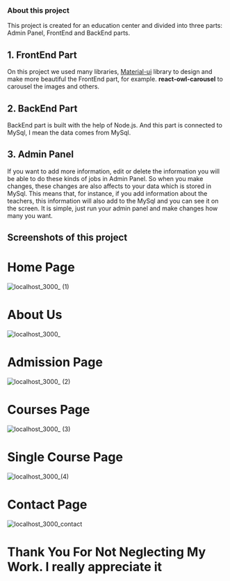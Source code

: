 ### About this project
This project is created for an education center and divided into three parts: Admin Panel, FrontEnd and BackEnd parts.

## 1. FrontEnd Part
On this project we used many libraries, [Material-ui](https://material-ui.com/) library to design and make more beautiful the FrontEnd part, for example.
**react-owl-carousel** to carousel the images and others.

## 2. BackEnd Part
BackEnd part is built with the help of Node.js. And this part is connected to MySql, I mean the data comes from MySql.  

## 3. Admin Panel
If you want to add more information, edit or delete the information you will be able to do these kinds of jobs in Admin Panel. So when you make changes, these changes are also affects to your data which is stored in MySql. This means that, for instance, if you add information about the teachers, this information will also add to the MySql and you can see it on the screen. It is simple, just run your admin panel and make changes how many you want.  

## Screenshots of this project 
# Home Page
![localhost_3000_ (1)](https://user-images.githubusercontent.com/75462686/144898807-198f0cce-d4aa-4509-8c81-557f9f6e1355.png)

# About Us
![localhost_3000_](https://user-images.githubusercontent.com/75462686/144898836-6272af1e-babe-4448-82ef-0c024e35be90.png)

# Admission Page
![localhost_3000_ (2)](https://user-images.githubusercontent.com/75462686/144898935-9cded1fd-7a8e-4b35-b840-f0222ddd0139.png)

# Courses Page
![localhost_3000_ (3)](https://user-images.githubusercontent.com/75462686/144898844-de3f466c-9d73-42df-9cbc-a420cd45e365.png)

# Single Course Page
![localhost_3000_(4)](https://user-images.githubusercontent.com/75462686/144898970-a474e6f6-2810-4f5f-b87c-8bff9aa70765.png)

# Contact Page
![localhost_3000_contact](https://user-images.githubusercontent.com/75462686/144898979-5e21ee2b-eed6-4545-b1d9-2c0340a7a74e.png)

# Thank You For Not Neglecting My Work. I really appreciate it 
